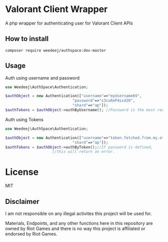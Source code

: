 # Valorant Client Wrapper
A php wrapper for authenticating user for Valorant Client APIs

## How to install
```
composer require weedeej/authspace:dev-master
```

## Usage

Auth using username and password
```PHP
use Weedeej\AuthSpace\Authentication;

$authObject = new Authentication(["username"=>"myUsername69",
                       		  "password"=>"s3cuReP4ss420",
                       		  "shard"=>"ap"]);
$authTokens = $authObject->authByUsername(); //Password is the most required key here.
```

Auth using Tokens
```PHP
use Weedeej\AuthSpace\Authentication;

$authObject = new Authentication(["username"=>"token.fetched.from.my.other.repo",
                         	  "shard"=>"ap"]); 
$authTokens = $authObject->authByToken();//If password is defined, 
					 //this will return an error.
```
# License
MIT

## Disclaimer
I am not responsible on any illegal activites this project will be used for.

Materials, Endpoints, and any other functions here in this repository are owned by Riot Games
and there is no way this project is affiliated or endorsed by Riot Games.